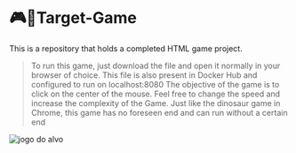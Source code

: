 # 🎮🎯Target-Game
This is a repository that holds a completed HTML game project.
> To run this game, just download the file and open it normally in your browser of choice.
> This file is also present in Docker Hub and configured to run on localhost:8080
> The objective of the game is to click on the center of the mouse. Feel free to change the speed and increase the complexity of the Game.
>Just like the dinosaur game in Chrome, this game has no foreseen end and can run without a certain end
<div align-"center">

![jogo do alvo](https://user-images.githubusercontent.com/105875108/178120727-508bf400-dd78-4aa5-8c50-6910ef9bd04a.jpg)

</div>
